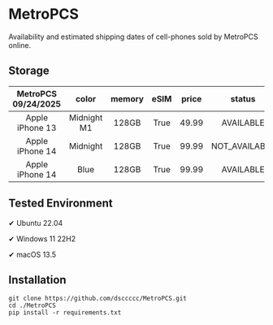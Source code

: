# MetroPCS
Availability and estimated shipping dates of cell-phones sold by MetroPCS online.
## Storage
|MetroPCS 09/24/2025|color|memory|eSIM|price|status|shipping from|shipping to|
|:--:|:--:|:--:|:--:|:--:|:--:|:--:|:--:|
|Apple iPhone 13|Midnight M1|128GB|True|49.99|AVAILABLE|09/23/2025|09/29/2025|
|Apple iPhone 14|Midnight|128GB|True|99.99|NOT_AVAILABLE|09/30/2025|10/06/2025|
|Apple iPhone 14|Blue|128GB|True|99.99|AVAILABLE|09/23/2025|09/29/2025|

## Tested Environment
✔ Ubuntu 22.04

✔ Windows 11 22H2

✔ macOS 13.5
## Installation
```
git clone https://github.com/dsccccc/MetroPCS.git
cd ./MetroPCS
pip install -r requirements.txt
```
